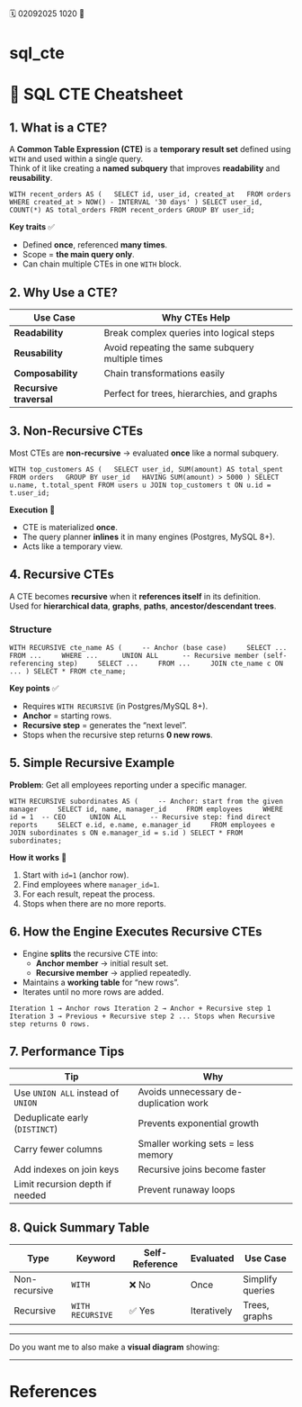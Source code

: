 🗓️ 02092025 1020
📎

# sql_cte

# 📝 SQL CTE Cheatsheet

## **1. What is a CTE?**

A **Common Table Expression (CTE)** is a **temporary result set** defined using `WITH` and used within a single query.  
Think of it like creating a **named subquery** that improves **readability** and **reusability**.

`WITH recent_orders AS (   SELECT id, user_id, created_at   FROM orders   WHERE created_at > NOW() - INTERVAL '30 days' ) SELECT user_id, COUNT(*) AS total_orders FROM recent_orders GROUP BY user_id;`

**Key traits** ✅
- Defined **once**, referenced **many times**.
- Scope = **the main query only**.
- Can chain multiple CTEs in one `WITH` block.

## **2. Why Use a CTE?**

|**Use Case**|**Why CTEs Help**|
|---|---|
|**Readability**|Break complex queries into logical steps|
|**Reusability**|Avoid repeating the same subquery multiple times|
|**Composability**|Chain transformations easily|
|**Recursive traversal**|Perfect for trees, hierarchies, and graphs|
## **3. Non-Recursive CTEs**

Most CTEs are **non-recursive** → evaluated **once** like a normal subquery.

`WITH top_customers AS (   SELECT user_id, SUM(amount) AS total_spent   FROM orders   GROUP BY user_id   HAVING SUM(amount) > 5000 ) SELECT u.name, t.total_spent FROM users u JOIN top_customers t ON u.id = t.user_id;`

**Execution** 🧠
- CTE is materialized **once**.
- The query planner **inlines** it in many engines (Postgres, MySQL 8+).
- Acts like a temporary view.

## **4. Recursive CTEs**

A CTE becomes **recursive** when it **references itself** in its definition.  
Used for **hierarchical data**, **graphs**, **paths**, **ancestor/descendant trees**.

### Structure

`WITH RECURSIVE cte_name AS (     -- Anchor (base case)     SELECT ...     FROM ...     WHERE ...      UNION ALL      -- Recursive member (self-referencing step)     SELECT ...     FROM ...     JOIN cte_name c ON ... ) SELECT * FROM cte_name;`

**Key points** ✅
- Requires `WITH RECURSIVE` (in Postgres/MySQL 8+).
- **Anchor** = starting rows.
- **Recursive step** = generates the “next level”.
- Stops when the recursive step returns **0 new rows**.

## **5. Simple Recursive Example**
**Problem**: Get all employees reporting under a specific manager.

`WITH RECURSIVE subordinates AS (     -- Anchor: start from the given manager     SELECT id, name, manager_id     FROM employees     WHERE id = 1  -- CEO      UNION ALL      -- Recursive step: find direct reports     SELECT e.id, e.name, e.manager_id     FROM employees e     JOIN subordinates s ON e.manager_id = s.id ) SELECT * FROM subordinates;`

**How it works** 🧠
1. Start with `id=1` (anchor row).
2. Find employees where `manager_id=1`.
3. For each result, repeat the process.
4. Stops when there are no more reports.

## **6. How the Engine Executes Recursive CTEs**
- Engine **splits** the recursive CTE into:
    - **Anchor member** → initial result set.
    - **Recursive member** → applied repeatedly.
- Maintains a **working table** for “new rows”.
- Iterates until no more rows are added.

`Iteration 1 → Anchor rows Iteration 2 → Anchor + Recursive step 1 Iteration 3 → Previous + Recursive step 2 ... Stops when Recursive step returns 0 rows.`

## **7. Performance Tips**

|**Tip**|**Why**|
|---|---|
|Use `UNION ALL` instead of `UNION`|Avoids unnecessary de-duplication work|
|Deduplicate early (`DISTINCT`)|Prevents exponential growth|
|Carry fewer columns|Smaller working sets = less memory|
|Add indexes on join keys|Recursive joins become faster|
|Limit recursion depth if needed|Prevent runaway loops|

## **8. Quick Summary Table**

|**Type**|**Keyword**|**Self-Reference**|**Evaluated**|**Use Case**|
|---|---|---|---|---|
|Non-recursive|`WITH`|❌ No|Once|Simplify queries|
|Recursive|`WITH RECURSIVE`|✅ Yes|Iteratively|Trees, graphs|

---

Do you want me to also make a **visual diagram** showing:

---
# References
